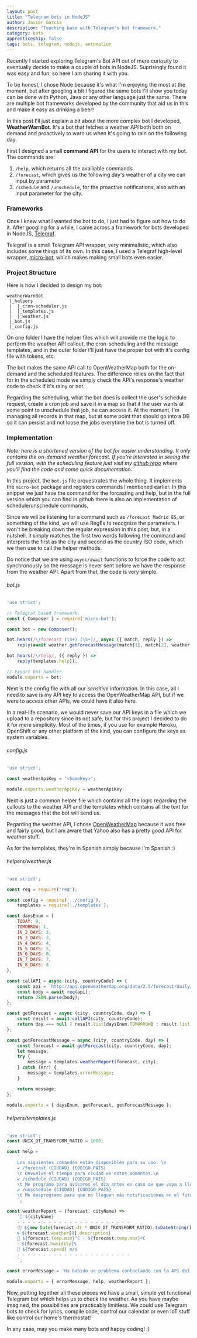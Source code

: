 ```yaml
---
layout: post
title: "Telegram bots in NodeJS"
author: Javier Garcia
description: "Touching base with Telegram's bot framework."
category: bots
apprenticeship: false
tags: bots, telegram, nodejs, automation
---
```


Recently I started exploring Telegram's Bot API out of mere curiosity to eventually decide to make a couple of bots in NodeJS. Suprisingly found it was easy and fun, so here I am sharing it with you.

To be honest, I chose Node because it's what I'm enjoying the most at the moment, but after googling a bit I figured the same bots I'll show you today can be done with Python, Java or any other language just the same. There are multiple bot frameworks developed by the community that aid us in this and make it easy as drinking a beer!

In this post I'll just explain a bit about the more complex bot I developed, **WeatherWarnBot**. It's a bot that fetches a weather API both both on demand and proactively to warn us when it's going to rain on the following day.

First I designed a small **command API** for the users to interact with my bot. The commands are:
1. `/help`, which returns all the availiable commands
2. `/forecast`, which gives us the following day's weather of a city we can input by parameter
3. `/schedule` and `/unschedule`, for the proactive notifications, also with an input parameter for the city.

### Frameworks
Once I knew what I wanted the bot to do, I just had to figure out how to do it. After googling for a while, I came across a framework for bots developed in NodeJS, [Telegraf](http://http://telegraf.js.org).

Telegraf is a small Telegram API wrapper, very minimalistic, which also includes some things of its own. In this case, I used a Telegraf high-level wrapper, [micro-bot](https://github.com/telegraf/micro-bot), which makes making small bots even easier.

### Project Structure
Here is how I decided to design my bot:

```
weatherWarnBot
 |_helpers
 |  |_cron-scheduler.js
 |  |_templates.js
 |  |_weather.js
 |_bot.js
 |_config.js
```

On one folder I have the helper files which will provide me the logic to perform the weather API callout, the cron-scheduling and the message templates, and in the outer folder I'll just have the proper bot with it's config file with tokens, etc.

The bot makes the same API call to OpenWeatherMap both for the on-demand and the scheduled features. The difference relies on the fact that for in the scheduled mode we simply check the API's response's weather code to check if it's rainy or not.

Regarding the scheduling, what the bot does is collect the user's schedule request, create a cron job and save it in a map so that if the user wants at some point to unschedule that job, he can access it. At the moment, I'm managing all records in that map, but at some point that should go into a DB so it can persist and not loose the jobs everytime the bot is turned off.

### Implementation
*Note: here is a shortened version of the bot for easier understanding. It only contains the on-demand weather forecast. If you're interested in seeing the full version, with the scheduling feature just visit my [github repo](http://github.com/Manzanit0/simple-tgram-bots) where you'll find the code and some quick documentation.*


In this project, the `bot.js` file orquestrates the whole thing. It implements the `micro-bot` package and registers commands I mentioned earlier. In this snippet we just have the command for the forcasting and help, but in the full version which you can find in github there is also an implementation of schedule/unschedule commands.

Since we will be listening for a command such as `/forecast Madrid ES`, or something of the kind, we will use RegEx to recognize the parameters. I won't be breaking down the regular expression in this post, but, in a nutshell, it simply matches the first two words following the command and interprets the first as the city and second as the country ISO code, which we then use to call the helper methods.

Do notice that we are using `async/await` functions to force the code to act synchronously so the message is never sent before we have the response from the weather API. Apart from that, the code is very simple.

###### bot.js
```javascript
'use strict';

// Telegraf based framework.
const { Composer } = require('micro-bot');

const bot = new Composer();

bot.hears(/\/forecast (\S+) (\S+)/, async ({ match, reply }) =>
    reply(await weather.getForecastMessage(match[1], match[2], weather.daysEnum.TOMORROW)));

bot.hears(/\/help/, ({ reply }) =>
    reply(templates.help));

// Export bot handler
module.exports = bot;
```

Next is the config file with all our _sensitive_ information. In this case, all I need to save is my API key to access the OpenWeatherMap API, but if we were to access other APIs, we could have it also here. 

In a real-life scenario, we would never save our API keys in a file which we upload to a repository since its not safe, but for this project I decided to do it for mere simplicity. Most of the times, if you use for example Heroku, OpenShift or any other platform of the kind, you can configure the keys as system variables.

###### config.js
```javascript
'use strict';

const weatherApiKey = '<SomeKey>';

module.exports.weatherApiKey = weatherApiKey;
```

Next is just a common helper file which contains all the logic regarding the callouts to the weather API and the templates which contains all the text for the messages that the bot will send us. 

Regarding the weather API, I chose [OpenWeatherMap](https://openweathermap.org) because it was free and fairly good, but I am aware that Yahoo also has a pretty good API for weather stuff.

As for the templates, they're in Spanish simply because I'm Spanish :)

###### helpers/weather.js
```javascript
'use strict';

const req = require('req');

const config = require('../config'),
    templates = require('./templates');

const daysEnum = {
    TODAY: 0,
    TOMORROW: 1,
    IN_2_DAYS: 2,
    IN_3_DAYS: 3,
    IN_4_DAYS: 4,
    IN_5_DAYS: 5,
    IN_6_DAYS: 6,
    IN_7_DAYS: 7,
    IN_8_DAYS: 8
};

const callAPI = async (city, countryCode) => {
    const api = `http://api.openweathermap.org/data/2.5/forecast/daily/?q=${city},${countryCode}&APPID=${config.weatherApiKey}&units=metric&lang=es`;
    const body = await req(api);
    return JSON.parse(body);
};

const getForecast = async (city, countryCode, day) => {
    const result = await callAPI(city, countryCode);
    return day === null ? result.list[daysEnum.TOMORROW] : result.list[day];
};

const getForecastMessage = async (city, countryCode, day) => {
    const forecast = await getForecast(city, countryCode, day);
    let message;
    try {
        message = templates.weatherReport(forecast, city);
    } catch (err) {
        message = templates.errorMessage;
    }

    return message;
};

module.exports = { daysEnum, getForecast, getForecastMessage };
```

###### helpers/templates.js
```javascript
'use strict';
const UNIX_DT_TRANSFORM_RATIO = 1000;

const help =
    `
    Los siguientes comandos están disponibles para su uso: \n
    ✔️ /forecast {CIUDAD} {CODIGO_PAIS}
    \t Devuelve el tiempo para ciudad en estos momentos.\n
    ✔️ /schedule {CIUDAD} {CODIGO_PAIS}
    \t Me programo para avisaros el día antes en caso de que vaya a llover,haya tormenta o cambios de temperatura bruscos.\n
    ✔️ /unschedule {CIUDAD} {CODIGO_PAIS}
    \t Me desprogramo para que no lleguen más notificaciones en el futuro.
    `;

const weatherReport = (forecast, cityName) =>
    `🚩 ${cityName}
    - - - - - - - - - - - - - - - - - - - - - -
    🕘 ${new Date(forecast.dt * UNIX_DT_TRANSFORM_RATIO).toDateString()}
    🌀 ${forecast.weather[0].description}
    🔰 ${forecast.temp.min}°C - ${forecast.temp.max}ºC
    💧 ${forecast.humidity}%
    💨 ${forecast.speed} m/s
    - - - - - - - - - - - - - - - - - - - - - -
    `;

const errorMessage = 'Ha habido un problema contactando con la API del tiempo. Para más información ponte en contacto con mi desarrollador 😬';

module.exports = { errorMessage, help, weatherReport };
```

Now, putting together all these pieces we have a small, simple yet functional Telegram bot which helps us to check the weather. As you have maybe imagined, the possibilities are practicably limitless. We could use Telegram bots to check for lyrics, compile code, control our calendar or even IoT stuff like control our home's thermostat!

In any case, may you make many bots and happy coding! :)
